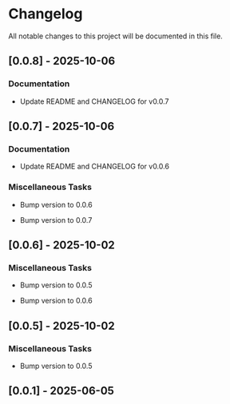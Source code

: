 # Changelog

All notable changes to this project will be documented in this file.

## [0.0.8] - 2025-10-06

### Documentation

- Update README and CHANGELOG for v0.0.7


## [0.0.7] - 2025-10-06

### Documentation

- Update README and CHANGELOG for v0.0.6


### Miscellaneous Tasks

- Bump version to 0.0.6

- Bump version to 0.0.7


## [0.0.6] - 2025-10-02

### Miscellaneous Tasks

- Bump version to 0.0.5

- Bump version to 0.0.6


## [0.0.5] - 2025-10-02

### Miscellaneous Tasks

- Bump version to 0.0.5


## [0.0.1] - 2025-06-05

<!-- generated by git-cliff -->
